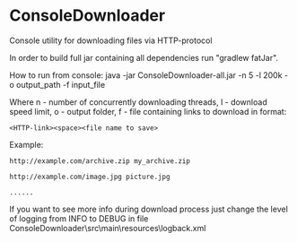 ConsoleDownloader
=================

Console utility for downloading files via HTTP-protocol

In order to build full jar containing all dependencies run "gradlew fatJar".


How to run from console: java -jar ConsoleDownloader-all.jar -n 5 -l 200k -o output_path -f input_file

Where n - number of concurrently downloading threads, l - download speed limit, o - output folder, f - file containing links to download in format:

	<HTTP-link><space><file name to save>

Example:

	http://example.com/archive.zip my_archive.zip
	
	http://example.com/image.jpg picture.jpg
	
	......


If you want to see more info during download process just change the level of logging from INFO to DEBUG in file ConsoleDownloader\src\main\resources\logback.xml
